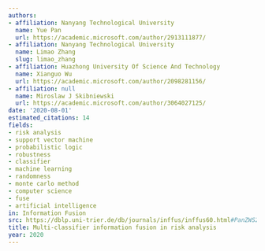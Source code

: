 ```yaml
---
authors:
- affiliation: Nanyang Technological University
  name: Yue Pan
  url: https://academic.microsoft.com/author/2913111877/
- affiliation: Nanyang Technological University
  name: Limao Zhang
  slug: limao_zhang
- affiliation: Huazhong University Of Science And Technology
  name: Xianguo Wu
  url: https://academic.microsoft.com/author/2098281156/
- affiliation: null
  name: Miroslaw J Skibniewski
  url: https://academic.microsoft.com/author/3064027125/
date: '2020-08-01'
estimated_citations: 14
fields:
- risk analysis
- support vector machine
- probabilistic logic
- robustness
- classifier
- machine learning
- randomness
- monte carlo method
- computer science
- fuse
- artificial intelligence
in: Information Fusion
src: https://dblp.uni-trier.de/db/journals/inffus/inffus60.html#PanZWS20
title: Multi-classifier information fusion in risk analysis
year: 2020
---
```

